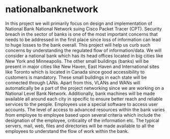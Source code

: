 # nationalbanknetwork
In this project we will primarily focus on design and implementation of National Bank National Network suing Cisco Packet Tracer (CPT). Security breach in the sector of banks is one of the most important concerns that needs to be addressed in the first place since loss of information can lead to huge losses to the bank overall. 
This project will help us curb such concerns by understanding the regulated flow of information/data. We will consider a national bank which has its head offices located in big cities like New York and Minneapolis. The other small buildings (banks) will be present in major cities like New Haven, East Haven and International sites like Toronto which is located in Canada since good accessibility to customers is mandatory. These small buildings in each state will be connected through LANs. Apart from this, VLANs and WANs will automatically be a part of the project networking since we are working on a National Level Bank Network. 
Additionally, bank machines will be made available all around each city in specific to ensure better reach and reliable services to the people. Employees use a special software to access user accounts. The level of access to advanced resources within the bank varies from employee to employee based upon several criteria which include the designation of the employee, criticality of the information etc. 
The typical servers, mail, web, files and directories will be made available to all the employees to understand the flow of work within the bank.
